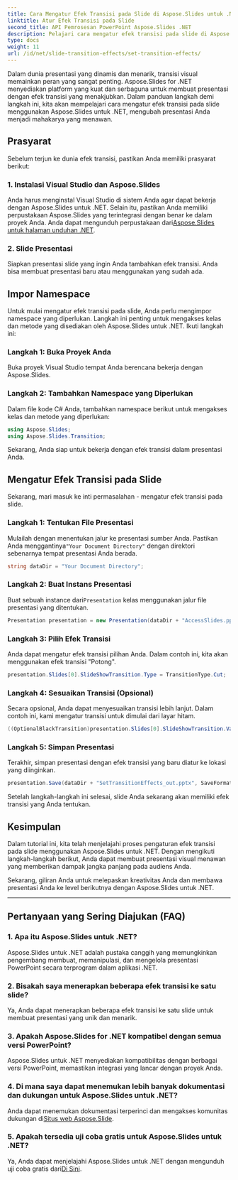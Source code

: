 ```yaml
---
title: Cara Mengatur Efek Transisi pada Slide di Aspose.Slides untuk .NET
linktitle: Atur Efek Transisi pada Slide
second_title: API Pemrosesan PowerPoint Aspose.Slides .NET
description: Pelajari cara mengatur efek transisi pada slide di Aspose.Slides untuk .NET, sehingga membuat presentasi visual yang menakjubkan. Ikuti panduan langkah demi langkah kami untuk pengalaman yang lancar.
type: docs
weight: 11
url: /id/net/slide-transition-effects/set-transition-effects/
---
```


Dalam dunia presentasi yang dinamis dan menarik, transisi visual memainkan peran yang sangat penting. Aspose.Slides for .NET menyediakan platform yang kuat dan serbaguna untuk membuat presentasi dengan efek transisi yang menakjubkan. Dalam panduan langkah demi langkah ini, kita akan mempelajari cara mengatur efek transisi pada slide menggunakan Aspose.Slides untuk .NET, mengubah presentasi Anda menjadi mahakarya yang menawan.

## Prasyarat

Sebelum terjun ke dunia efek transisi, pastikan Anda memiliki prasyarat berikut:

### 1. Instalasi Visual Studio dan Aspose.Slides

 Anda harus menginstal Visual Studio di sistem Anda agar dapat bekerja dengan Aspose.Slides untuk .NET. Selain itu, pastikan Anda memiliki perpustakaan Aspose.Slides yang terintegrasi dengan benar ke dalam proyek Anda. Anda dapat mengunduh perpustakaan dari[Aspose.Slides untuk halaman unduhan .NET](https://releases.aspose.com/slides/net/).

### 2. Slide Presentasi

Siapkan presentasi slide yang ingin Anda tambahkan efek transisi. Anda bisa membuat presentasi baru atau menggunakan yang sudah ada.

## Impor Namespace

Untuk mulai mengatur efek transisi pada slide, Anda perlu mengimpor namespace yang diperlukan. Langkah ini penting untuk mengakses kelas dan metode yang disediakan oleh Aspose.Slides untuk .NET. Ikuti langkah ini:

### Langkah 1: Buka Proyek Anda

Buka proyek Visual Studio tempat Anda berencana bekerja dengan Aspose.Slides.

### Langkah 2: Tambahkan Namespace yang Diperlukan

Dalam file kode C# Anda, tambahkan namespace berikut untuk mengakses kelas dan metode yang diperlukan:

```csharp
using Aspose.Slides;
using Aspose.Slides.Transition;
```

Sekarang, Anda siap untuk bekerja dengan efek transisi dalam presentasi Anda.

## Mengatur Efek Transisi pada Slide

Sekarang, mari masuk ke inti permasalahan - mengatur efek transisi pada slide.

### Langkah 1: Tentukan File Presentasi

 Mulailah dengan menentukan jalur ke presentasi sumber Anda. Pastikan Anda menggantinya`"Your Document Directory"` dengan direktori sebenarnya tempat presentasi Anda berada.

```csharp
string dataDir = "Your Document Directory";
```

### Langkah 2: Buat Instans Presentasi

 Buat sebuah instance dari`Presentation` kelas menggunakan jalur file presentasi yang ditentukan.

```csharp
Presentation presentation = new Presentation(dataDir + "AccessSlides.pptx");
```

### Langkah 3: Pilih Efek Transisi

Anda dapat mengatur efek transisi pilihan Anda. Dalam contoh ini, kita akan menggunakan efek transisi "Potong".

```csharp
presentation.Slides[0].SlideShowTransition.Type = TransitionType.Cut;
```

### Langkah 4: Sesuaikan Transisi (Opsional)

Secara opsional, Anda dapat menyesuaikan transisi lebih lanjut. Dalam contoh ini, kami mengatur transisi untuk dimulai dari layar hitam.

```csharp
((OptionalBlackTransition)presentation.Slides[0].SlideShowTransition.Value).FromBlack = true;
```

### Langkah 5: Simpan Presentasi

Terakhir, simpan presentasi dengan efek transisi yang baru diatur ke lokasi yang diinginkan.

```csharp
presentation.Save(dataDir + "SetTransitionEffects_out.pptx", SaveFormat.Pptx);
```

Setelah langkah-langkah ini selesai, slide Anda sekarang akan memiliki efek transisi yang Anda tentukan.

## Kesimpulan

Dalam tutorial ini, kita telah menjelajahi proses pengaturan efek transisi pada slide menggunakan Aspose.Slides untuk .NET. Dengan mengikuti langkah-langkah berikut, Anda dapat membuat presentasi visual menawan yang memberikan dampak jangka panjang pada audiens Anda.

Sekarang, giliran Anda untuk melepaskan kreativitas Anda dan membawa presentasi Anda ke level berikutnya dengan Aspose.Slides untuk .NET.

---

## Pertanyaan yang Sering Diajukan (FAQ)

### 1. Apa itu Aspose.Slides untuk .NET?

Aspose.Slides untuk .NET adalah pustaka canggih yang memungkinkan pengembang membuat, memanipulasi, dan mengelola presentasi PowerPoint secara terprogram dalam aplikasi .NET.

### 2. Bisakah saya menerapkan beberapa efek transisi ke satu slide?

Ya, Anda dapat menerapkan beberapa efek transisi ke satu slide untuk membuat presentasi yang unik dan menarik.

### 3. Apakah Aspose.Slides for .NET kompatibel dengan semua versi PowerPoint?

Aspose.Slides untuk .NET menyediakan kompatibilitas dengan berbagai versi PowerPoint, memastikan integrasi yang lancar dengan proyek Anda.

### 4. Di mana saya dapat menemukan lebih banyak dokumentasi dan dukungan untuk Aspose.Slides untuk .NET?

 Anda dapat menemukan dokumentasi terperinci dan mengakses komunitas dukungan di[Situs web Aspose.Slide](https://reference.aspose.com/slides/net/).

### 5. Apakah tersedia uji coba gratis untuk Aspose.Slides untuk .NET?

 Ya, Anda dapat menjelajahi Aspose.Slides untuk .NET dengan mengunduh uji coba gratis dari[Di Sini](https://releases.aspose.com/).